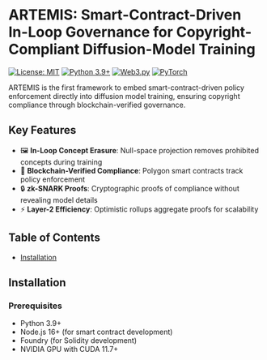 # ARTEMIS: Smart-Contract-Driven In-Loop Governance for Copyright-Compliant Diffusion-Model Training

[![License: MIT](https://img.shields.io/badge/License-MIT-yellow.svg)](https://opensource.org/licenses/MIT)
[![Python 3.9+](https://img.shields.io/badge/python-3.9+-blue.svg)](https://www.python.org/downloads/)
[![Web3.py](https://img.shields.io/badge/web3.py-6.x-blue)](https://web3py.readthedocs.io/)
[![PyTorch](https://img.shields.io/badge/PyTorch-2.0+-red.svg)](https://pytorch.org/)

ARTEMIS is the first framework to embed smart-contract-driven policy enforcement directly into diffusion model training, ensuring copyright compliance through blockchain-verified governance.

## Key Features

- 🖼️ **In-Loop Concept Erasure**: Null-space projection removes prohibited concepts during training
- 🔗 **Blockchain-Verified Compliance**: Polygon smart contracts track policy enforcement
- 🔒 **zk-SNARK Proofs**: Cryptographic proofs of compliance without revealing model details
- ⚡ **Layer-2 Efficiency**: Optimistic rollups aggregate proofs for scalability

## Table of Contents

- [Installation](#installation)

## Installation

### Prerequisites

- Python 3.9+
- Node.js 16+ (for smart contract development)
- Foundry (for Solidity development)
- NVIDIA GPU with CUDA 11.7+

